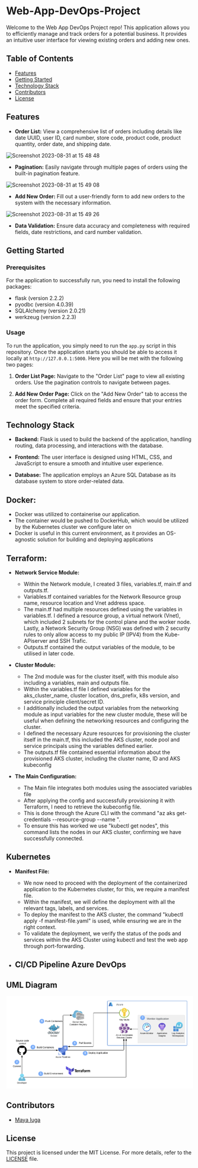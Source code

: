 # Web-App-DevOps-Project

Welcome to the Web App DevOps Project repo! This application allows you to efficiently manage and track orders for a potential business. It provides an intuitive user interface for viewing existing orders and adding new ones.

## Table of Contents

- [Features](#features)
- [Getting Started](#getting-started)
- [Technology Stack](#technology-stack)
- [Contributors](#contributors)
- [License](#license)

## Features

- **Order List:** View a comprehensive list of orders including details like date UUID, user ID, card number, store code, product code, product quantity, order date, and shipping date.
  
![Screenshot 2023-08-31 at 15 48 48](https://github.com/maya-a-iuga/Web-App-DevOps-Project/assets/104773240/3a3bae88-9224-4755-bf62-567beb7bf692)

- **Pagination:** Easily navigate through multiple pages of orders using the built-in pagination feature.
  
![Screenshot 2023-08-31 at 15 49 08](https://github.com/maya-a-iuga/Web-App-DevOps-Project/assets/104773240/d92a045d-b568-4695-b2b9-986874b4ed5a)

- **Add New Order:** Fill out a user-friendly form to add new orders to the system with the necessary information.
  
![Screenshot 2023-08-31 at 15 49 26](https://github.com/maya-a-iuga/Web-App-DevOps-Project/assets/104773240/83236d79-6212-4fc3-afa3-3cee88354b1a)

- **Data Validation:** Ensure data accuracy and completeness with required fields, date restrictions, and card number validation.

## Getting Started

### Prerequisites

For the application to successfully run, you need to install the following packages:

- flask (version 2.2.2)
- pyodbc (version 4.0.39)
- SQLAlchemy (version 2.0.21)
- werkzeug (version 2.2.3)

### Usage

To run the application, you simply need to run the `app.py` script in this repository. Once the application starts you should be able to access it locally at `http://127.0.0.1:5000`. Here you will be met with the following two pages:

1. **Order List Page:** Navigate to the "Order List" page to view all existing orders. Use the pagination controls to navigate between pages.

2. **Add New Order Page:** Click on the "Add New Order" tab to access the order form. Complete all required fields and ensure that your entries meet the specified criteria.

## Technology Stack

- **Backend:** Flask is used to build the backend of the application, handling routing, data processing, and interactions with the database.

- **Frontend:** The user interface is designed using HTML, CSS, and JavaScript to ensure a smooth and intuitive user experience.

- **Database:** The application employs an Azure SQL Database as its database system to store order-related data.

## Docker:
- Docker was utilized to containerise our application.
- The container would be pushed to DockerHub, which would be utilized by the Kubernetes cluster we configure later on
- Docker is useful in this current environment, as it provides an OS-agnostic solution for building and deploying applications

## Terraform:

- **Network Service Module:** 
  - Within the Network module, I created 3 files, variables.tf, main.tf and outputs.tf.
  - Variables.tf contained variables for the Network Resource group name, resource location and Vnet address space.
  - The main.tf had multiple resources defined using the variables in variables.tf. I defined a resource group, a virtual network (Vnet), which included 2 subnets for the control plane and the worker node. Lastly, a Network Security Group (NSG) was defined with 2 security rules to only allow access to my public IP (IPV4) from the Kube-APiserver and SSH Trafic.
  - Outputs.tf contained the output variables of the module, to be utilised in later code.
 
- **Cluster Module:**
  - The 2nd module was for the cluster itself, with this module also including a variables, main and outputs file.
  - Within the variables.tf file I defined variables for the aks_cluster_name, cluster location, dns_prefix, k8s version, and service principle client/secret ID.
  - I additionally included the output variables from the networking module as input variables for the new cluster module, these will be useful when defining the networking resources and configuring the cluster.
  - I defined the necessary Azure resources for provisioning the cluster itself in the main.tf, this included the AKS cluster, node pool and service principals using the variables defined earlier.
  - The outputs.tf file contained essential information about the provisioned AKS cluster, including the cluster name, ID and AKS kubeconfig

- **The Main Configuration:**
  - The Main file integrates both modules using the associated variables file
  - After applying the config and successfully provisioning it with Terraform, I need to retrieve the kubeconfig file.
  - This is done through the Azure CLI with the command "az aks get-credentials --resource-group <Your-Resource-Group-Name> --name <Your-AKS-Cluster-Name>".
  - To ensure this has worked we use "kubectl get nodes", this command lists the nodes in our AKS cluster, confirming we have successfully connected.
 
## Kubernetes

- **Manifest File:**
  - We now need to proceed with the deployment of the containerized application to the Kubernetes cluster, for this, we require a manifest file.
  - Within the manifest, we will define the deployment with all the relevant tags, labels, and services.
  - To deploy the manifest to the AKS cluster, the command "kubectl apply -f manifest-file.yaml" is used, while ensuring we are in the right context.
  - To validate the deployment, we verify the status of the pods and services within the AKS Cluster using kubectl and test the web app through port-forwarding.

- **CI/CD Pipeline Azure DevOps**
  - 

  

## UML Diagram
![Screenshot 2023-08-31 at 15 49 26](https://github.com/Emre1Duman/Web-App-DevOps-Project/blob/main/UML.png)

## Contributors 

- [Maya Iuga]([https://github.com/yourusername](https://github.com/maya-a-iuga))

## License

This project is licensed under the MIT License. For more details, refer to the [LICENSE](LICENSE) file.
